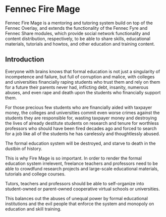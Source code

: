 Fennec Fire Mage
================

Fennec Fire Mage is a mentoring and tutoring system build on top of the Fennec Overlay, 
and extends the functionality of the Fennec Fyre and Fennec Share modules, which provide
social network functionality and content distribution, respectively, to be able to share
skills, educational materials, tutorials and howtos, and other education and training content.

Introduction
------------

Everyone with brains knows that formal education is not just a singularity of incompetence and
failure, but full of corruption and malice, with colleges and universities financially raping
students who trust them and rely on them for a future their parents never had, inflicting
debt, insanity, numerous abuses, and even rape and death upon the students who financially
support them.

For those precious few students who are financially aided with taxpayer money, the colleges
and universities commit even worse crimes against the students they are responsible for, 
wasting taxpayer money and destroying the lives of already destitute students on
research and tenure for worthless professors who should have been fired decades ago and forced
to search for a job like all of the students he has carelessly and thoughtlessly abused.

The formal education system will be destroyed, 
and starve to death in the dustbin of history.

This is why Fire Mage is so important. In order to render the formal education system irrelevent,
freelance teachers and professors need to be able to crowdfund research projects and large-scale
educational materials, tutorials and college courses.

Tutors, teachers and professors should be able to self-organize into student-owned or parent-owned
cooperative virtual schools or universities.

This balances out the abuses of unequal power by formal educational institutions 
and the evil people that enforce the system and monopoly on education and skill training.
